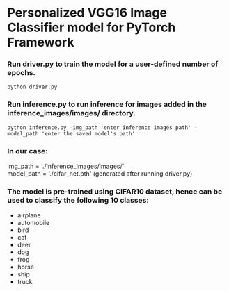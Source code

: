 # Personalized VGG16 Image Classifier model for PyTorch Framework

### Run driver.py to train the model for a user-defined number of epochs.
```python driver.py```
### Run inference.py to run inference for images added in the inference_images/images/ directory.
```python inference.py -img_path 'enter inference images path' -model_path 'enter the saved model's path'```
### In our case:
img_path = './inference_images/images/'  
model_path = './cifar_net.pth' (generated after running driver.py)
### The model is pre-trained using CIFAR10 dataset, hence can be used to classify the following 10 classes:

- airplane
- automobile
- bird
- cat
- deer
- dog
- frog
- horse
- ship
- truck
